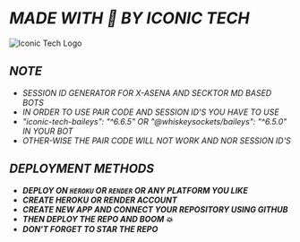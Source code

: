 # *MADE WITH 🤍 BY ICONIC TECH*

![Iconic Tech Logo](https://example.com/logo.svg)  <!-- Replace with actual link to your SVG logo -->

## *NOTE*
- *SESSION ID GENERATOR FOR X-ASENA AND SECKTOR MD BASED BOTS*
- *IN ORDER TO USE PAIR CODE AND SESSION ID'S YOU HAVE TO USE*
- *"iconic-tech-baileys": "^6.6.5" OR "@whiskeysockets/baileys": "^6.5.0" IN YOUR BOT*
- *OTHER-WISE THE PAIR CODE WILL NOT WORK AND NOR SESSION ID'S*

## *DEPLOYMENT METHODS*
- ***DEPLOY ON `HEROKU` OR `RENDER` OR ANY PLATFORM YOU LIKE***
- ***CREATE HEROKU OR RENDER ACCOUNT***
- ***CREATE NEW APP AND CONNECT YOUR REPOSITORY USING GITHUB***
- ***THEN DEPLOY THE REPO AND BOOM 💥***
- ***DON'T FORGET TO STAR THE REPO***
